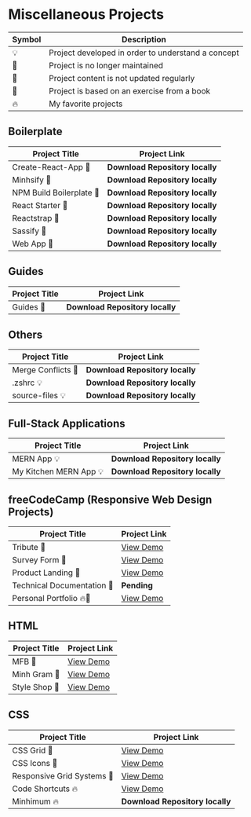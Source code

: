 # Miscellaneous Projects

| Symbol | Description                                        |
| ------ | -------------------------------------------------- |
| 💡     | Project developed in order to understand a concept |
| 📕     | Project is no longer maintained                    |
| 👶     | Project content is not updated regularly           |
| 📝     | Project is based on an exercise from a book        |
| 🔥     | My favorite projects                               |

## Boilerplate

| Project Title            | Project Link                    |
| ------------------------ | ------------------------------- |
| Create-React-App 📕      | **Download Repository locally** |
| Minhsify 📕              | **Download Repository locally** |
| NPM Build Boilerplate 📕 | **Download Repository locally** |
| React Starter 📕         | **Download Repository locally** |
| Reactstrap 📕            | **Download Repository locally** |
| Sassify 📕               | **Download Repository locally** |
| Web App 📕               | **Download Repository locally** |

## Guides

| Project Title | Project Link                    |
| ------------- | ------------------------------- |
| Guides 📝     | **Download Repository locally** |

## Others

| Project Title      | Project Link                    |
| ------------------ | ------------------------------- |
| Merge Conflicts 📝 | **Download Repository locally** |
| .zshrc 💡          | **Download Repository locally** |
| source-files 💡    | **Download Repository locally** |

## Full-Stack Applications

| Project Title          | Project Link                    |
| ---------------------- | ------------------------------- |
| MERN App 💡            | **Download Repository locally** |
| My Kitchen MERN App 💡 | **Download Repository locally** |

## freeCodeCamp (Responsive Web Design Projects)

| Project Title              | Project Link                                                                                   |
| -------------------------- | ---------------------------------------------------------------------------------------------- |
| Tribute 📝                 | [View Demo](https://fcctributepage.netlify.app)                                                |
| Survey Form 📝             | [View Demo](https://fccsurveyform.netlify.app)                                                 |
| Product Landing 📝         | [View Demo](https://tpkahlon.github.io/miscellaneous-projects/product-landing-page/index.html) |
| Technical Documentation 📝 | **Pending**                                                                                    |
| Personal Portfolio 🔥📝    | [View Demo](https://tejkahlon.netlify.app)                                                     |

## HTML

| Project Title | Project Link                                     |
| ------------- | ------------------------------------------------ |
| MFB 📝        | [View Demo](https://markhamfoodbank.netlify.app) |
| Minh Gram 📝  | [View Demo](https://minhgram.netlify.app)        |
| Style Shop 📝 | [View Demo](https://styleshop.netlify.app)       |

## CSS

| Project Title              | Project Link                                           |
| -------------------------- | ------------------------------------------------------ |
| CSS Grid 📝                | [View Demo](https://cssgridlayout.netlify.app)         |
| CSS Icons 📝               | [View Demo](https://cssshapes.netlify.app)             |
| Responsive Grid Systems 📝 | [View Demo](https://responsivegridsystems.netlify.app) |
| Code Shortcuts 🔥          | [View Demo](https://jshacks.netlify.app)               |
| Minhimum 🔥                | **Download Repository locally**                        |
